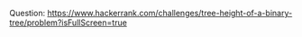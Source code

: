 Question: https://www.hackerrank.com/challenges/tree-height-of-a-binary-tree/problem?isFullScreen=true